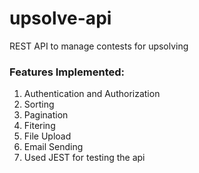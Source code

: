 # upsolve-api
REST API to manage contests for upsolving

### Features Implemented: 
1. Authentication and Authorization 
2. Sorting
3. Pagination
4. Fitering
5. File Upload
6. Email Sending
7. Used JEST for testing the api
